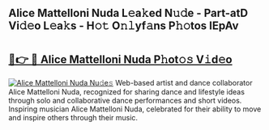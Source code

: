 ## Alice Mattelloni Nuda L𝚎a𝚔ed N𝚞𝚍e - Part-atD Vi𝚍𝚎o L𝚎a𝚔s - H𝚘𝚝 O𝚗𝚕yf𝚊ns P𝚑𝚘tos IEpAv

# <h2><a href="http://kf4bffe.oniu.top/?m=Alice+Mattelloni+Nuda">🔗👉 🔴 Alice Mattelloni Nuda P𝚑ot𝚘𝚜 V𝚒d𝚎o</a></h2>

[![Alice Mattelloni Nuda Nu𝚍e𝚜](https://i.imgur.com/0qMVB7G.gif)](http://kf4bffe.oniu.top/?m=Alice+Mattelloni+Nuda)
Web-based artist and dance collaborator Alice Mattelloni Nuda, recognized for sharing dance and lifestyle ideas through solo and collaborative dance performances and short videos. Inspiring musician Alice Mattelloni Nuda, celebrated for their ability to move and inspire others through their music.  
